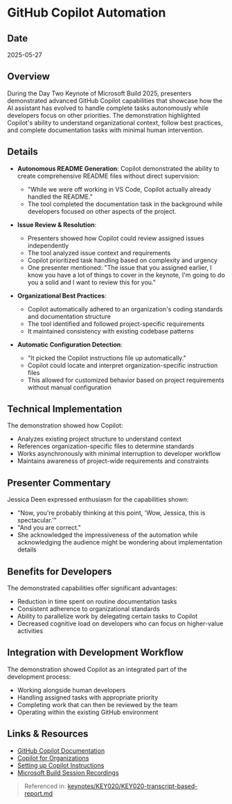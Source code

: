 # GitHub Copilot Automation

## Date
2025-05-27

## Overview
During the Day Two Keynote of Microsoft Build 2025, presenters demonstrated advanced GitHub Copilot capabilities that showcase how the AI assistant has evolved to handle complete tasks autonomously while developers focus on other priorities. The demonstration highlighted Copilot's ability to understand organizational context, follow best practices, and complete documentation tasks with minimal human intervention.

## Details
- **Autonomous README Generation**: Copilot demonstrated the ability to create comprehensive README files without direct supervision:
  - "While we were off working in VS Code, Copilot actually already handled the README."
  - The tool completed the documentation task in the background while developers focused on other aspects of the project.

- **Issue Review & Resolution**:
  - Presenters showed how Copilot could review assigned issues independently
  - The tool analyzed issue context and requirements
  - Copilot prioritized task handling based on complexity and urgency
  - One presenter mentioned: "The issue that you assigned earlier, I know you have a lot of things to cover in the keynote, I'm going to do you a solid and I want to review this for you."

- **Organizational Best Practices**:
  - Copilot automatically adhered to an organization's coding standards and documentation structure
  - The tool identified and followed project-specific requirements
  - It maintained consistency with existing codebase patterns

- **Automatic Configuration Detection**:
  - "It picked the Copilot instructions file up automatically."
  - Copilot could locate and interpret organization-specific instruction files
  - This allowed for customized behavior based on project requirements without manual configuration

## Technical Implementation
The demonstration showed how Copilot:
- Analyzes existing project structure to understand context
- References organization-specific files to determine standards
- Works asynchronously with minimal interruption to developer workflow
- Maintains awareness of project-wide requirements and constraints

## Presenter Commentary
Jessica Deen expressed enthusiasm for the capabilities shown:
- "Now, you're probably thinking at this point, 'Wow, Jessica, this is spectacular.'"
- "And you are correct."
- She acknowledged the impressiveness of the automation while acknowledging the audience might be wondering about implementation details

## Benefits for Developers
The demonstrated capabilities offer significant advantages:
- Reduction in time spent on routine documentation tasks
- Consistent adherence to organizational standards
- Ability to parallelize work by delegating certain tasks to Copilot
- Decreased cognitive load on developers who can focus on higher-value activities

## Integration with Development Workflow
The demonstration showed Copilot as an integrated part of the development process:
- Working alongside human developers
- Handling assigned tasks with appropriate priority
- Completing work that can then be reviewed by the team
- Operating within the existing GitHub environment

## Links & Resources
- [GitHub Copilot Documentation](https://github.com/features/copilot)
- [Copilot for Organizations](https://github.com/features/copilot/for-business)
- [Setting up Copilot Instructions](https://docs.github.com/en/copilot/configuring-github-copilot/configuring-github-copilot-settings)
- [Microsoft Build Session Recordings](https://build.microsoft.com/sessions)

> Referenced in: [keynotes/KEY020/KEY020-transcript-based-report.md](../KEY020-transcript-based-report.md)